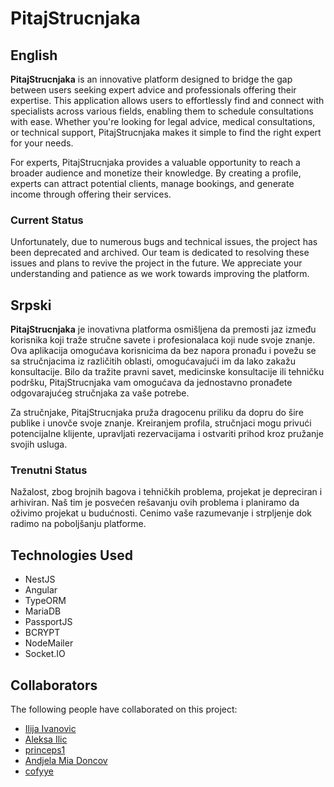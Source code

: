 # PitajStrucnjaka

## English

**PitajStrucnjaka** is an innovative platform designed to bridge the gap between users seeking expert advice and professionals offering their expertise. This application allows users to effortlessly find and connect with specialists across various fields, enabling them to schedule consultations with ease. Whether you're looking for legal advice, medical consultations, or technical support, PitajStrucnjaka makes it simple to find the right expert for your needs.

For experts, PitajStrucnjaka provides a valuable opportunity to reach a broader audience and monetize their knowledge. By creating a profile, experts can attract potential clients, manage bookings, and generate income through offering their services.

### Current Status

Unfortunately, due to numerous bugs and technical issues, the project has been deprecated and archived. Our team is dedicated to resolving these issues and plans to revive the project in the future. We appreciate your understanding and patience as we work towards improving the platform.

## Srpski

**PitajStrucnjaka** je inovativna platforma osmišljena da premosti jaz između korisnika koji traže stručne savete i profesionalaca koji nude svoje znanje. Ova aplikacija omogućava korisnicima da bez napora pronađu i povežu se sa stručnjacima iz različitih oblasti, omogućavajući im da lako zakažu konsultacije. Bilo da tražite pravni savet, medicinske konsultacije ili tehničku podršku, PitajStrucnjaka vam omogućava da jednostavno pronađete odgovarajućeg stručnjaka za vaše potrebe.

Za stručnjake, PitajStrucnjaka pruža dragocenu priliku da dopru do šire publike i unovče svoje znanje. Kreiranjem profila, stručnjaci mogu privući potencijalne klijente, upravljati rezervacijama i ostvariti prihod kroz pružanje svojih usluga.

### Trenutni Status

Nažalost, zbog brojnih bagova i tehničkih problema, projekat je depreciran i arhiviran. Naš tim je posvećen rešavanju ovih problema i planiramo da oživimo projekat u budućnosti. Cenimo vaše razumevanje i strpljenje dok radimo na poboljšanju platforme.

## Technologies Used

- NestJS
- Angular
- TypeORM
- MariaDB
- PassportJS
- BCRYPT
- NodeMailer
- Socket.IO

## Collaborators

The following people have collaborated on this project:

- <a href="#">Ilija Ivanovic</a>
- <a href="https://github.com/AleksaIlicc">Aleksa Ilic</a>
- <a href="https://github.com/princeps1">princeps1</a>
- <a href="https://github.com/andjelaadoncov">Andjela Mia Doncov</a>
- <a href="https://github.com/cofyye">cofyye</a>
